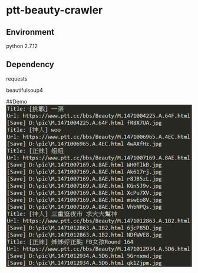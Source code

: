 # ptt-beauty-crawler
## Environment
python 2.7.12

## Dependency
requests

beautifulsoup4

##Demo
![image](https://github.com/Bu4275/ptt-beauty-crawler/blob/master/demo.PNG)
